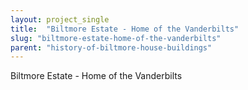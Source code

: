 ```yaml
---
layout: project_single
title:  "Biltmore Estate - Home of the Vanderbilts"
slug: "biltmore-estate-home-of-the-vanderbilts"
parent: "history-of-biltmore-house-buildings"
---
```

Biltmore Estate - Home of the Vanderbilts